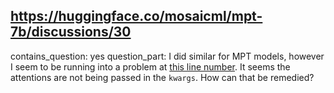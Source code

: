 ## https://huggingface.co/mosaicml/mpt-7b/discussions/30

contains_question: yes
question_part: I did similar for MPT models, however I seem to be running into a problem at [this line number](https://github.com/PanQiWei/AutoGPTQ/blob/main/auto_gptq/modeling/_base.py#L190). It seems the attentions are not being passed in the `kwargs`. How can that be remedied?